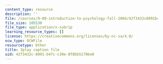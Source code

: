 ```yaml
---
content_type: resource
description: ''
file: /courses/9-00-introduction-to-psychology-fall-2004/42f3432c8091b47cc30e8f8bb5170be0_10509.srt
file_size: 105530
file_type: application/x-subrip
learning_resource_types: []
license: https://creativecommons.org/licenses/by-nc-sa/4.0/
ocw_type: OCWFile
resourcetype: Other
title: 3play caption file
uid: 42f3432c-8091-b47c-c30e-8f8bb5170be0
---
```

